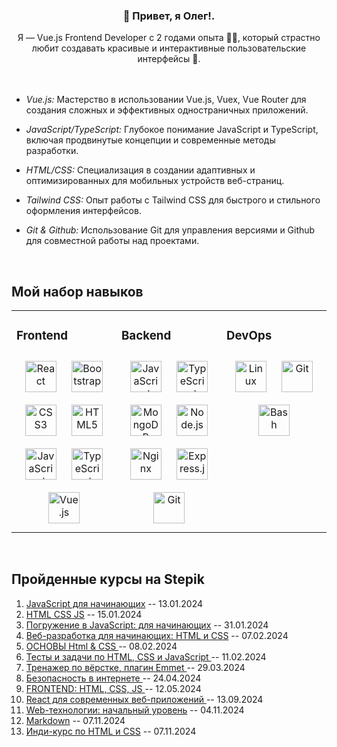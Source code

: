 ### <div align="center">👋 Привет, я Олег!.</div>  

<div align="center">Я — Vue.js Frontend Developer с 2 годами опыта 👨‍💻, который страстно любит создавать красивые и интерактивные пользовательские интерфейсы 🚀.</div> 
  
<br />


<br />

- *Vue.js:* Мастерство в использовании Vue.js, Vuex, Vue Router для создания сложных и эффективных одностраничных приложений.
  
- *JavaScript/TypeScript:* Глубокое понимание JavaScript и TypeScript, включая продвинутые концепции и современные методы разработки.
  
- *HTML/CSS:* Специализация в создании адаптивных и оптимизированных для мобильных устройств веб-страниц.
  
- *Tailwind CSS:* Опыт работы с Tailwind CSS для быстрого и стильного оформления интерфейсов.

- *Git & Github:* Использование Git для управления версиями и Github для совместной работы над проектами.
  

<br/>  


## Мой набор навыков
<table><tr><td valign="top" width="33%">



### Frontend  
<div align="center">  
<a href="https://reactjs.org/" target="_blank"><img style="margin: 10px" src="https://profilinator.rishav.dev/skills-assets/react-original-wordmark.svg" alt="React" height="50" /></a>  
<a href="https://getbootstrap.com/docs/3.4/javascript/" target="_blank"><img style="margin: 10px" src="https://profilinator.rishav.dev/skills-assets/bootstrap-plain.svg" alt="Bootstrap" height="50" /></a>  
<a href="https://www.w3schools.com/css/" target="_blank"><img style="margin: 10px" src="https://profilinator.rishav.dev/skills-assets/css3-original-wordmark.svg" alt="CSS3" height="50" /></a>  
<a href="https://en.wikipedia.org/wiki/HTML5" target="_blank"><img style="margin: 10px" src="https://profilinator.rishav.dev/skills-assets/html5-original-wordmark.svg" alt="HTML5" height="50" /></a>  
<a href="https://www.javascript.com/" target="_blank"><img style="margin: 10px" src="https://profilinator.rishav.dev/skills-assets/javascript-original.svg" alt="JavaScript" height="50" /></a>  
<a href="https://www.typescriptlang.org/" target="_blank"><img style="margin: 10px" src="https://profilinator.rishav.dev/skills-assets/typescript-original.svg" alt="TypeScript" height="50" /></a>  
<a href="https://vuejs.org/" target="_blank"><img style="margin: 10px" src="https://profilinator.rishav.dev/skills-assets/vuejs-original-wordmark.svg" alt="Vue.js" height="50" /></a>  
</div>

</td><td valign="top" width="33%">



### Backend  
<div align="center">  
<a href="https://www.javascript.com/" target="_blank"><img style="margin: 10px" src="https://profilinator.rishav.dev/skills-assets/javascript-original.svg" alt="JavaScript" height="50" /></a>  
<a href="https://www.typescriptlang.org/" target="_blank"><img style="margin: 10px" src="https://profilinator.rishav.dev/skills-assets/typescript-original.svg" alt="TypeScript" height="50" /></a>  
<a href="https://www.mongodb.com/" target="_blank"><img style="margin: 10px" src="https://profilinator.rishav.dev/skills-assets/mongodb-original-wordmark.svg" alt="MongoDB" height="50" /></a>  
<a href="https://nodejs.org/" target="_blank"><img style="margin: 10px" src="https://profilinator.rishav.dev/skills-assets/nodejs-original-wordmark.svg" alt="Node.js" height="50" /></a>  
<a href="https://www.nginx.com/" target="_blank"><img style="margin: 10px" src="https://profilinator.rishav.dev/skills-assets/nginx-original.svg" alt="Nginx" height="50" /></a>  
<a href="https://expressjs.com/" target="_blank"><img style="margin: 10px" src="https://profilinator.rishav.dev/skills-assets/express-original-wordmark.svg" alt="Express.js" height="50" /></a>  
<a href="https://github.com/" target="_blank"><img style="margin: 10px" src="https://profilinator.rishav.dev/skills-assets/git-scm-icon.svg" alt="Git" height="50" /></a>  
</div>

</td><td valign="top" width="33%">



### DevOps  
<div align="center">  
<a href="https://www.linux.org/" target="_blank"><img style="margin: 10px" src="https://profilinator.rishav.dev/skills-assets/linux-original.svg" alt="Linux" height="50" /></a>  
<a href="https://github.com/" target="_blank"><img style="margin: 10px" src="https://profilinator.rishav.dev/skills-assets/git-scm-icon.svg" alt="Git" height="50" /></a>  
<a href="https://www.gnu.org/software/bash/" target="_blank"><img style="margin: 10px" src="https://profilinator.rishav.dev/skills-assets/gnu_bash-icon.svg" alt="Bash" height="50" /></a>  
</div>

</td></tr></table>  

<br/>

## Пройденные курсы на Stepik
1) [JavaScript для начинающих]( https://stepik.org/cert/2328243 ) -- 13.01.2024
2) [HTML CSS JS]( https://stepik.org/cert/2329963   ) -- 15.01.2024
3) [Погружение в JavaScript: для начинающих]( https://stepik.org/cert/2347393    ) -- 31.01.2024
4) [Веб-разработка для начинающих: HTML и CSS]( https://stepik.org/cert/2354283     ) -- 07.02.2024
5) [ОСНОВЫ Html & CSS ]( https://stepik.org/cert/2354989      ) -- 08.02.2024
6) [Тесты и задачи по HTML, CSS и JavaScript ]( https://stepik.org/cert/2357975     ) -- 11.02.2024
7) [Тренажер по вёрстке, плагин Emmet ]( https://stepik.org/cert/2357975     ) -- 29.03.2024
8) [Безопасность в интернете ]( https://stepik.org/cert/2357975     ) -- 24.04.2024
9) [FRONTEND: HTML, CSS, JS ]( https://stepik.org/cert/2460348     ) -- 12.05.2024
10) [React для современных веб-приложений ](https://stepik.org/cert/2561707     ) -- 13.09.2024
11) [Web-технологии: начальный уровень](https://stepik.org/cert/2636936     ) -- 04.11.2024
12) [Markdown](https://stepik.org/cert/2641170     ) -- 07.11.2024
13) [Инди-курс по HTML и CSS](https://stepik.org/cert/2641199     ) -- 07.11.2024
  

<br/>  

  

<br/>  


<br />
